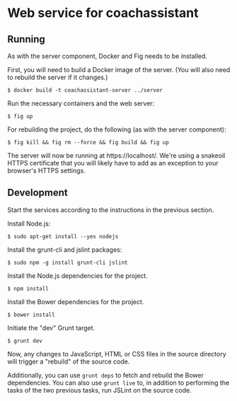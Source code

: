 # Web service for coachassistant

## Running

As with the server component, Docker and Fig needs to be installed.

First, you will need to build a Docker image of the server. (You will also need
to rebuild the server if it changes.)

    $ docker build -t coachassistant-server ../server

Run the necessary containers and the web server:

    $ fig up

For rebuilding the project, do the following (as with the server component):

    $ fig kill && fig rm --force && fig build && fig up

The server will now be running at https://localhost/. We're using a snakeoil
HTTPS certificate that you will likely have to add as an exception to your
browser's HTTPS settings.

## Development

Start the services according to the instructions in the previous section.

Install Node.js:

    $ sudo apt-get install --yes nodejs

Install the grunt-cli and jslint packages:

    $ sudo npm -g install grunt-cli jslint

Install the Node.js dependencies for the project.

    $ npm install

Install the Bower dependencies for the project.

    $ bower install

Initiate the "dev" Grunt target.

    $ grunt dev

Now, any changes to JavaScript, HTML or CSS files in the source directory will
trigger a "rebuild" of the source code.

Additionally, you can use <code>grunt deps</code> to fetch and rebuild the
Bower dependencies. You can also use <code>grunt live</code> to, in addition to
performing the tasks of the two previous tasks, run JSLint on the source code.
